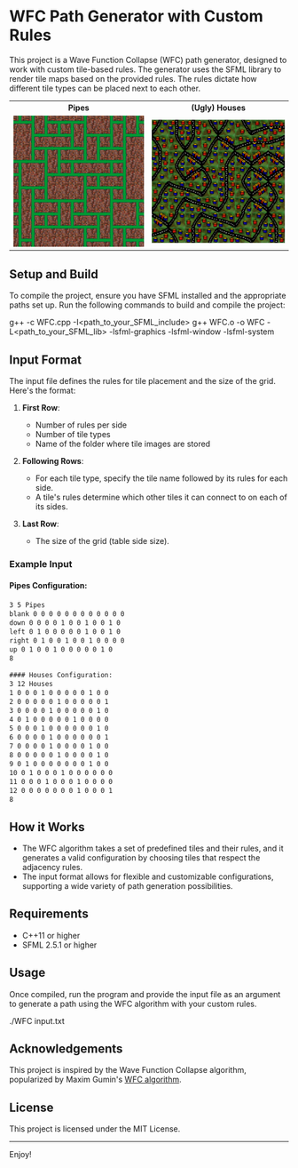 # WFC Path Generator with Custom Rules

This project is a Wave Function Collapse (WFC) path generator, designed to work with custom tile-based rules. The generator uses the SFML library to render tile maps based on the provided rules. The rules dictate how different tile types can be placed next to each other.

<table>
  <tr>
    <th>Pipes</th>
    <th>(Ugly) Houses</th>
  </tr>
  <tr>
    <td><img src="Pipes.png" alt="Pipes" width="300"/></td>
    <td><img src="Houses.png" alt="Houses" width="300"/></td>
  </tr>
</table>


## Setup and Build

To compile the project, ensure you have SFML installed and the appropriate paths set up. Run the following commands to build and compile the project:

g++ -c WFC.cpp -I<path_to_your_SFML_include>
g++ WFC.o -o WFC -L<path_to_your_SFML_lib> -lsfml-graphics -lsfml-window -lsfml-system

## Input Format

The input file defines the rules for tile placement and the size of the grid. Here's the format:

1. **First Row**:
   - Number of rules per side
   - Number of tile types
   - Name of the folder where tile images are stored

2. **Following Rows**:
   - For each tile type, specify the tile name followed by its rules for each side.
   - A tile's rules determine which other tiles it can connect to on each of its sides.

3. **Last Row**:
   - The size of the grid (table side size).

### Example Input

#### Pipes Configuration:
```text
3 5 Pipes
blank 0 0 0 0 0 0 0 0 0 0 0 0
down 0 0 0 0 1 0 0 1 0 0 1 0
left 0 1 0 0 0 0 0 1 0 0 1 0
right 0 1 0 0 1 0 0 1 0 0 0 0
up 0 1 0 0 1 0 0 0 0 0 1 0
8
```
```text
#### Houses Configuration:
3 12 Houses
1 0 0 0 1 0 0 0 0 0 1 0 0
2 0 0 0 0 0 1 0 0 0 0 0 1
3 0 0 0 0 1 0 0 0 0 0 1 0
4 0 1 0 0 0 0 0 1 0 0 0 0
5 0 0 0 1 0 0 0 0 0 0 1 0
6 0 0 0 0 1 0 0 0 0 0 0 1
7 0 0 0 0 1 0 0 0 0 1 0 0
8 0 0 0 0 0 1 0 0 0 0 1 0
9 0 1 0 0 0 0 0 0 0 1 0 0
10 0 1 0 0 0 1 0 0 0 0 0 0
11 0 0 0 1 0 0 0 1 0 0 0 0
12 0 0 0 0 0 0 0 1 0 0 0 1
8
```

## How it Works

- The WFC algorithm takes a set of predefined tiles and their rules, and it generates a valid configuration by choosing tiles that respect the adjacency rules.
- The input format allows for flexible and customizable configurations, supporting a wide variety of path generation possibilities.

## Requirements

- C++11 or higher
- SFML 2.5.1 or higher

## Usage

Once compiled, run the program and provide the input file as an argument to generate a path using the WFC algorithm with your custom rules.

./WFC input.txt

## Acknowledgements

This project is inspired by the Wave Function Collapse algorithm, popularized by Maxim Gumin's [WFC algorithm](https://github.com/mxgmn/WaveFunctionCollapse).

## License

This project is licensed under the MIT License.

---  

Enjoy!
